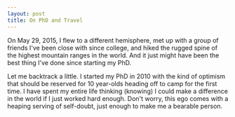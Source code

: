 ```yaml
---
layout: post
title: On PhD and Travel
---
```



On May 29, 2015, I flew to a different hemisphere, met up with a group of friends I've been close with since college, and hiked the rugged spine of the highest mountain ranges in the world. And it just might have been the best thing I've done since starting my PhD.


Let me backtrack a little. I started my PhD in 2010 with the kind of optimism that should be reserved for 10 year-olds heading off to camp for the first time. I have spent my entire life thinking (knowing) I could make a difference in the world if I just worked hard enough. Don't worry, this ego comes with a heaping serving of self-doubt, just enough to make me a bearable person. 












